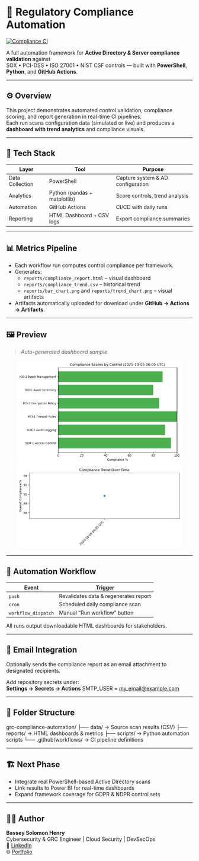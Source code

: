 # 🧩 Regulatory Compliance Automation  
[![Compliance CI](https://github.com/solomonhenry-afk/grc-compliance-automation/actions/workflows/compliance-ci.yml/badge.svg)](https://github.com/solomonhenry-afk/grc-compliance-automation/actions/workflows/compliance-ci.yml)

A full automation framework for **Active Directory & Server compliance validation** against  
SOX • PCI-DSS • ISO 27001 • NIST CSF controls — built with **PowerShell**, **Python**, and **GitHub Actions**.

---

## ⚙️ Overview
This project demonstrates automated control validation, compliance scoring, and report generation in real-time CI pipelines.  
Each run scans configuration data (simulated or live) and produces a **dashboard with trend analytics** and compliance visuals.

---

## 🧰 Tech Stack
| Layer | Tool | Purpose |
|-------|------|----------|
| Data Collection | PowerShell | Capture system & AD configuration |
| Analytics | Python (pandas + matplotlib) | Score controls, trend analysis |
| Automation | GitHub Actions | CI/CD with daily runs |
| Reporting | HTML Dashboard + CSV logs | Export compliance summaries |

---

## 📊 Metrics Pipeline
- Each workflow run computes control compliance per framework.
- Generates:  
  - `reports/compliance_report.html` – visual dashboard  
  - `reports/compliance_trend.csv` – historical trend  
  - `reports/bar_chart.png` and `reports/trend_chart.png` – visual artifacts  
- Artifacts automatically uploaded for download under **GitHub → Actions → Artifacts**.

---

## 🖼️ Preview
> _Auto-generated dashboard sample_

<p align="center">
  <img src="reports/bar_chart.png" width="450"/>
  <img src="reports/trend_chart.png" width="450"/>
</p>

---

## 🚀 Automation Workflow
| Event | Trigger |
|--------|----------|
| `push` | Revalidates data & regenerates report |
| `cron` | Scheduled daily compliance scan |
| `workflow_dispatch` | Manual “Run workflow” button |

All runs output downloadable HTML dashboards for stakeholders.

---

## 🔐 Email Integration
Optionally sends the compliance report as an email attachment to designated recipients.

Add repository secrets under:  
**Settings → Secrets → Actions**
SMTP_USER = my_email@example.com


---

## 🧱 Folder Structure
grc-compliance-automation/
├── data/ → Source scan results (CSV)
├── reports/ → HTML dashboards & metrics
├── scripts/ → Python automation scripts
└── .github/workflows/ → CI pipeline definitions


---

## 🏗️ Next Phase
- Integrate real PowerShell-based Active Directory scans  
- Link results to Power BI for real-time dashboards  
- Expand framework coverage for GDPR & NDPR control sets  

---

## 👨‍💻 Author
**Bassey Solomon Henry**  
Cybersecurity & GRC Engineer | Cloud Security | DevSecOps  
🔗 [LinkedIn](https://www.linkedin.com/in/bassey-solomon-henry)  
🌐 [Portfolio](https://lighthouse-technology.vercel.app)


